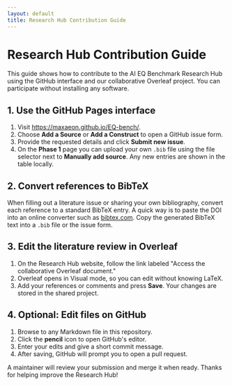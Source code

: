 ```yaml
---
layout: default
title: Research Hub Contribution Guide
---
```


# Research Hub Contribution Guide

This guide shows how to contribute to the AI EQ Benchmark Research Hub using the GitHub interface and our collaborative Overleaf project. You can participate without installing any software.

## 1. Use the GitHub Pages interface

1. Visit <https://maxaeon.github.io/EQ-bench/>.
2. Choose **Add a Source** or **Add a Construct** to open a GitHub issue form.
3. Provide the requested details and click **Submit new issue**.
4. On the **Phase&nbsp;1** page you can upload your own `.bib` file using the file selector next to **Manually add source**. Any new entries are shown in the table locally.

## 2. Convert references to BibTeX

When filling out a literature issue or sharing your own bibliography, convert each reference to a standard BibTeX entry. A quick way is to paste the DOI into an online converter such as [bibtex.com](https://www.bibtex.com/c/doi-to-bibtex-converter/). Copy the generated BibTeX text into a `.bib` file or the issue form.

## 3. Edit the literature review in Overleaf

1. On the Research Hub website, follow the link labeled "Access the collaborative Overleaf document."
2. Overleaf opens in Visual mode, so you can edit without knowing LaTeX.
3. Add your references or comments and press **Save**. Your changes are stored in the shared project.

## 4. Optional: Edit files on GitHub

1. Browse to any Markdown file in this repository.
2. Click the **pencil** icon to open GitHub's editor.
3. Enter your edits and give a short commit message.
4. After saving, GitHub will prompt you to open a pull request.

A maintainer will review your submission and merge it when ready. Thanks for helping improve the Research Hub!
